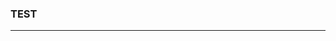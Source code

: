 ### TEST
---
<img align='right' alt='' src='https://38.media.tumblr.com/3da73237abdf12221481a9d6f6fabe4b/tumblr_ns5j12tQTo1ri5cxko1_500.gif'></img>